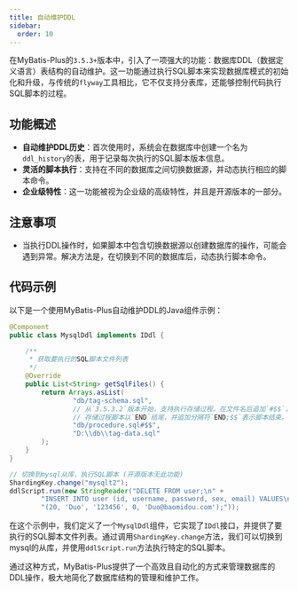 ```yaml
---
title: 自动维护DDL
sidebar:
  order: 10
---
```


在MyBatis-Plus的`3.5.3+`版本中，引入了一项强大的功能：数据库DDL（数据定义语言）表结构的自动维护。这一功能通过执行SQL脚本来实现数据库模式的初始化和升级，与传统的`flyway`工具相比，它不仅支持分表库，还能够控制代码执行SQL脚本的过程。

## 功能概述

- **自动维护DDL历史**：首次使用时，系统会在数据库中创建一个名为`ddl_history`的表，用于记录每次执行的SQL脚本版本信息。
- **灵活的脚本执行**：支持在不同的数据库之间切换数据源，并动态执行相应的脚本命令。
- **企业级特性**：这一功能被视为企业级的高级特性，并且是开源版本的一部分。

## 注意事项

- 当执行DDL操作时，如果脚本中包含切换数据源以创建数据库的操作，可能会遇到异常。解决方法是，在切换到不同的数据库后，动态执行脚本命令。

## 代码示例

以下是一个使用MyBatis-Plus自动维护DDL的Java组件示例：

```java
@Component
public class MysqlDdl implements IDdl {

    /**
     * 获取要执行的SQL脚本文件列表
     */
    @Override
    public List<String> getSqlFiles() {
        return Arrays.asList(
                "db/tag-schema.sql",
                // 从`3.5.3.2`版本开始，支持执行存储过程。在文件名后追加`#$$`，其中`$$`是自定义的完整SQL分隔符。
                // 存储过程脚本以`END`结尾，并追加分隔符`END;$$`表示脚本结束。
                "db/procedure.sql#$$",
                "D:\\db\\tag-data.sql"
        );
    }
}

// 切换到mysql从库，执行SQL脚本 (开源版本无此功能)
ShardingKey.change("mysqlt2");
ddlScript.run(new StringReader("DELETE FROM user;\n" +
        "INSERT INTO user (id, username, password, sex, email) VALUES\n" +
        "(20, 'Duo', '123456', 0, 'Duo@baomidou.com');"));
```

在这个示例中，我们定义了一个`MysqlDdl`组件，它实现了`IDdl`接口，并提供了要执行的SQL脚本文件列表。通过调用`ShardingKey.change`方法，我们可以切换到mysql的从库，并使用`ddlScript.run`方法执行特定的SQL脚本。

通过这种方式，MyBatis-Plus提供了一个高效且自动化的方式来管理数据库的DDL操作，极大地简化了数据库结构的管理和维护工作。
